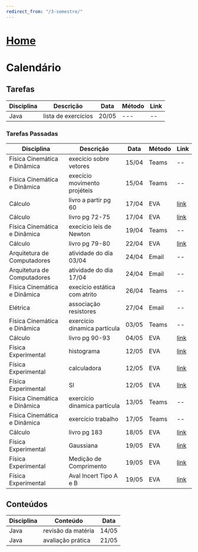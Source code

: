 ```yaml
---
redirect_from: "/3-semestre/"
---
```


# [Home](/engenharia-de-computacao/)

# Calendário

## Tarefas

Disciplina                   | Descrição                    | Data  | Método | Link
---------------------------- | ---------------------------- | ----- | ------ | -------------------------------
Java                         | lista de exercícios          | 20/05 | ---    | --

### Tarefas Passadas

Disciplina                   | Descrição                    | Data  | Método | Link
---------------------------- | ---------------------------- | ----- | ------ | -------------------------------
Física Cinemática e Dinâmica | execício sobre vetores       | 15/04 | Teams  | --
Física Cinemática e Dinâmica | execício movimento projéteis | 15/04 | Teams  | --
Cálculo                      | livro a partir pg 60         | 17/04 | EVA    | [link](http://eva.unitau.br/mod/assign/view.php?id=44708)
Cálculo                      | livro pg 72-75               | 17/04 | EVA    | [link](http://eva.unitau.br/mod/assign/view.php?id=44721)
Física Cinemática e Dinâmica | execício leis de Newton      | 19/04 | Teams  | --
Cálculo                      | livro pg 79-80               | 22/04 | EVA    | [link](http://eva.unitau.br/mod/assign/view.php?id=44730)
Arquitetura de Computadores  | atividade do dia 03/04       | 24/04 | Email  | --
Arquitetura de Computadores  | atividade do dia 17/04       | 24/04 | Email  | --
Física Cinemática e Dinâmica | execício estática com atrito | 26/04 | Teams  | --
Elétrica                     | associação resistores        | 27/04 | Email  | --
Física Cinemática e Dinâmica | exercício dinamica partícula | 03/05 | Teams  | --
Cálculo                      | livro pg 90-93               | 04/05 | EVA    | [link](http://eva.unitau.br/mod/assign/view.php?id=44734)
Física Experimental          | histograma                   | 12/05 | EVA    | [link](http://eva.unitau.br/mod/assign/view.php?id=51022)
Física Experimental          | calculadora                  | 12/05 | EVA    | [link](http://eva.unitau.br/mod/assign/view.php?id=51019)
Física Experimental          | SI                           | 12/05 | EVA    | [link](http://eva.unitau.br/mod/assign/view.php?id=51017)
Física Cinemática e Dinâmica | exercício dinamica partícula | 13/05 | Teams  | --
Física Cinemática e Dinâmica | exercício trabalho           | 17/05 | Teams  | --
Cálculo                      | livro pg 183                 | 18/05 | EVA    | [link](http://eva.unitau.br/mod/assign/view.php?id=58508)
Física Experimental          | Gaussiana                    | 19/05 | EVA    | [link](http://eva.unitau.br/mod/assign/view.php?id=63698)
Física Experimental          | Medição de Comprimento       | 19/05 | EVA    | [link](http://eva.unitau.br/mod/assign/view.php?id=63704)
Física Experimental          | Aval Incert Tipo A e B       | 19/05 | EVA    | [link](http://eva.unitau.br/mod/assign/view.php?id=66710)

## Conteúdos

Disciplina                   | Conteúdo                     | Data
---------------------------- | ---------------------------- | -----
Java                         | revisão da matéria           | 14/05
Java                         | avaliação prática            | 21/05

